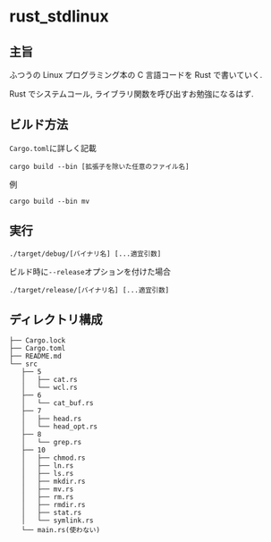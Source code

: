 # rust_stdlinux

## 主旨

ふつうの Linux プログラミング本の C 言語コードを Rust で書いていく.

Rust でシステムコール, ライブラリ関数を呼び出すお勉強になるはず.

## ビルド方法

`Cargo.toml`に詳しく記載

```
cargo build --bin [拡張子を除いた任意のファイル名]
```

例

```
cargo build --bin mv
```

## 実行

```
./target/debug/[バイナリ名] [...適宜引数]
```

ビルド時に`--release`オプションを付けた場合

```
./target/release/[バイナリ名] [...適宜引数]
```

## ディレクトリ構成

```
├── Cargo.lock
├── Cargo.toml
├── README.md
└── src
   ├── 5
   │   ├── cat.rs
   │   └── wcl.rs
   ├── 6
   │   └── cat_buf.rs
   ├── 7
   │   ├── head.rs
   │   └── head_opt.rs
   ├── 8
   │   └── grep.rs
   ├── 10
   │   ├── chmod.rs
   │   ├── ln.rs
   │   ├── ls.rs
   │   ├── mkdir.rs
   │   ├── mv.rs
   │   ├── rm.rs
   │   ├── rmdir.rs
   │   ├── stat.rs
   │   └── symlink.rs
   └── main.rs(使わない)
```
